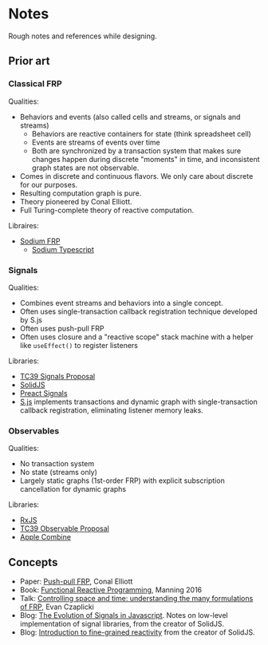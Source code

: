 # Notes

Rough notes and references while designing.

## Prior art

### Classical FRP

Qualities:

- Behaviors and events (also called cells and streams, or signals and streams)
    - Behaviors are reactive containers for state (think spreadsheet cell)
    - Events are streams of events over time
    - Both are synchronized by a transaction system that makes sure changes happen during discrete "moments" in time, and inconsistent graph states are not observable.
- Comes in discrete and continuous flavors. We only care about discrete for our purposes.
- Resulting computation graph is pure.
- Theory pioneered by Conal Elliott.
- Full Turing-complete theory of reactive computation.

Libraires:

- [Sodium FRP](https://github.com/SodiumFRP)
    - [Sodium Typescript](https://github.com/SodiumFRP/sodium-typescript/tree/master/src/lib/sodium)

### Signals

Qualities:

- Combines event streams and behaviors into a single concept.
- Often uses single-transaction callback registration technique developed by S.js
- Often uses push-pull FRP
- Often uses closure and a "reactive scope" stack machine with a helper like `useEffect()` to register listeners

Libraries:

- [TC39 Signals Proposal](https://github.com/tc39/proposal-signals)
- [SolidJS](https://www.solidjs.com/)
- [Preact Signals](https://preactjs.com/guide/v10/signals/)
- [S.js](https://github.com/adamhaile/S) implements transactions and dynamic graph with single-transaction callback registration, eliminating listener memory leaks.

### Observables

Qualities:

- No transaction system
- No state (streams only)
- Largely static graphs (1st-order FRP) with explicit subscription cancellation for dynamic graphs

Libraries:

- [RxJS](https://rxjs.dev/)
- [TC39 Observable Proposal](https://github.com/tc39/proposal-observable)
- [Apple Combine](https://developer.apple.com/documentation/combine/)

## Concepts

- Paper: [Push-pull FRP](http://conal.net/papers/push-pull-frp/push-pull-frp.pdf), Conal Elliott
- Book: [Functional Reactive Programming](https://www.manning.com/books/functional-reactive-programming), Manning 2016
- Talk: [Controlling space and time: understanding the many formulations of FRP](https://www.youtube.com/watch?v=Agu6jipKfYw), Evan Czaplicki
- Blog: [The Evolution of Signals in Javascript](https://dev.to/this-is-learning/the-evolution-of-signals-in-javascript-8ob). Notes on low-level implementation of signal libraries, from the creator of SolidJS.
- Blog: [Introduction to fine-grained reactivity](https://dev.to/ryansolid/a-hands-on-introduction-to-fine-grained-reactivity-3ndf) from the creator of SolidJS.
